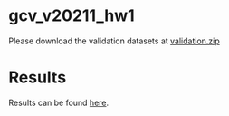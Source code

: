 # gcv_v20211_hw1

Please download the validation datasets at [validation.zip](https://www.dropbox.com/s/lxg7lb8xqcmxowa/validation.zip?dl=0)

# Results

Results can be found [here](https://drive.google.com/drive/folders/1-IFVxD1ZegMM-uDqP1QlPYoYOCEw5QXi?usp=sharing).
